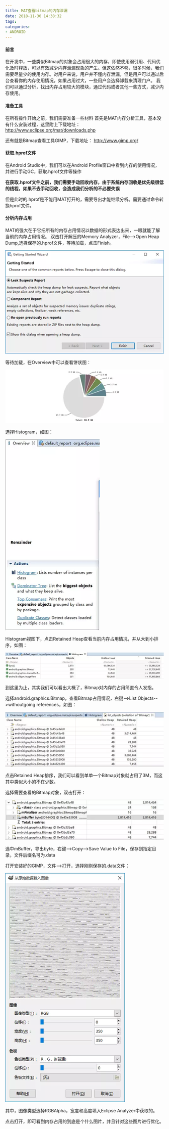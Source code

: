 ```yaml
---
title: MAT查看bitmap的内存泄漏
date: 2018-11-30 14:38:32
tags:
categories:
- ANDROID
---
```

#### 前言
在开发中，一些类似Bitmap的对象会占用很大的内存，即使使用弱引用、代码优化及时释放，可以有效减少内存泄漏现象的产生。但这依然不够，很多时候，我们需要尽量少的使用内存。对用户来说，用户并不懂内存泄漏，但是用户可以通过后台查看你的内存使用情况，如果占用过大，一些用户会选择卸载来清理门户。
我们可以通过分析，找出内存占用较大的模块，通过代码或者其他一些方式，减少内存使用。

#### 准备工具
在所有操作开始之前，我们需要准备一些材料
首先是MAT内存分析工具，基本没有什么安装过程，这里附上下载地址：
http://www.eclipse.org/mat/downloads.php

还有就是Bitmap查看工具GIMP，下载地址：
http://www.gimp.org/

#### 获取.hprof文件
在Android Studio中，我们可以在Android Profile窗口中看到内存的使用情况，并进行手动GC，获取.hprof文件等操作

**在获取.hprof文件之前，我们需要手动回收内存，由于系统内存回收是优先级很低的线程，如果不去手动回收，会造成我们分析的不必要失误**

但是此时的.hprof是不能用MAT打开的，需要导出才能继续分析。需要通过命令转换hprof文件。

#### 分析内存占用
MAT的强大在于它把所有的内存占用情况以数据的形式表达出来，一眼就能了解当前的内存占用情况。
双击打开解压的Memory Analyzer，File-->Open Heap Dump,选择保存的.hprof文件，等待加载，点击Finish。

![avatar](https://github.com/zhoulzhou/MarkDownPhotos/raw/master/android/nei12.webp)

等待加载，在Overview中可以查看饼状图：

![avatar](https://github.com/zhoulzhou/MarkDownPhotos/raw/master/android/nei13.webp)

选择Histogram，如图：

![avatar](https://github.com/zhoulzhou/MarkDownPhotos/raw/master/android/nei14.webp)

Histogram视图下，点击Retained Heap查看当前内存占用情况，并从大到小排序，如图：

![avatar](https://github.com/zhoulzhou/MarkDownPhotos/raw/master/android/nei15.webp)

到这里为止，其实我们可以看出大概了，Bitmap对内存的占用简直令人发指。

选择android.graphics.Bitmap，查看Bitmap占用情况，右键-->List Objects-->withoutgoing references，如图：

![avatar](https://github.com/zhoulzhou/MarkDownPhotos/raw/master/android/nei16.webp)

点击Retained Heap排序，我们可以看到单单一个Bitmap对象就占用了3M，而这其中类似大小的不在少数。

选择需要查看的Bitmap对象，双击打开：

![avatar](https://github.com/zhoulzhou/MarkDownPhotos/raw/master/android/nei17.webp)

选中mBuffer，导出byte，右键-->Copy-->Save Value to File，保存到指定目录，文件后缀名可为.data

打开安装好的GIMP，文件-->打开，选择刚刚保存的.data文件：

![avatar](https://github.com/zhoulzhou/MarkDownPhotos/raw/master/android/nei18.webp)

其中，图像类型选择RGBAlpha，宽度和高度填入Eclipse Analyzer中获取的。

点击打开，即可看到内存占用的到底是个什么图片，并且针对这些图片进行优化。